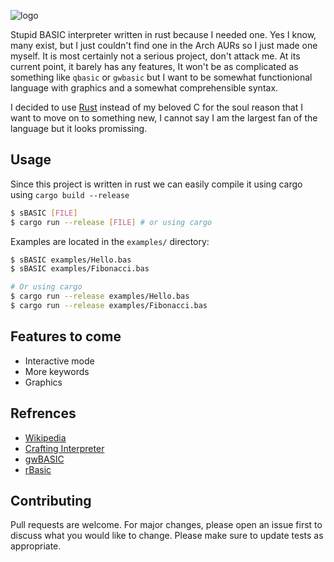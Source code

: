 ![logo](https://github.com/hh-Naram/sBASIC/tree/master/Branding/Logo.png)

Stupid BASIC interpreter written in rust because I needed one. Yes I know, many exist, but I just couldn't find one in the Arch AURs so I just made one myself. It is most certainly not a serious project, don't attack me. At its current point, it barely has any features, It won't be as complicated as something like `qbasic` or `gwbasic` but I want to be somewhat functionional language with graphics and a somewhat comprehensible syntax.

I decided to use [Rust](https://rust-lang.org) instead of my beloved C for the soul reason that I want to move on to something new, I cannot say I am the largest fan of the language but it looks promissing.

## Usage
Since this project is written in rust we can easily compile it using cargo using `cargo build --release`
```sh
$ sBASIC [FILE]
$ cargo run --release [FILE] # or using cargo
```
Examples are located in the `examples/` directory:
```sh
$ sBASIC examples/Hello.bas
$ sBASIC examples/Fibonacci.bas

# Or using cargo 
$ cargo run --release examples/Hello.bas
$ cargo run --release examples/Fibonacci.bas
```

## Features to come
- Interactive mode
- More keywords
- Graphics

## Refrences
- [Wikipedia](https://en.wikipedia.org/wiki/BASIC)
- [Crafting Interpreter](https://craftinginterpreters.com/)
- [gwBASIC](https://github.com/microsoft/GW-BASIC)
- [rBasic](https://github.com/travisbhartwell/rbasic)

## Contributing
Pull requests are welcome. For major changes, please open an issue first to discuss what you would like to change.
Please make sure to update tests as appropriate.
